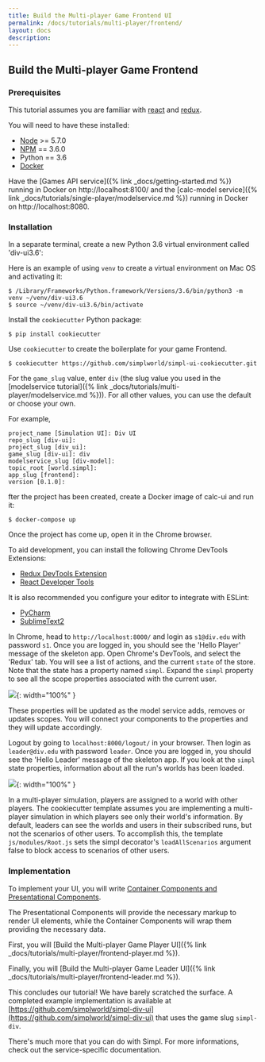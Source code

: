 ```yaml
---
title: Build the Multi-player Game Frontend UI
permalink: /docs/tutorials/multi-player/frontend/
layout: docs
description:
---
```


## Build the Multi-player Game Frontend

### Prerequisites

This tutorial assumes you are familiar with [react](https://reactjs.org) and [redux](https://github.com/reduxjs/react-redux).

You will need to have these installed:

* [Node](https://nodejs.org) >= 5.7.0
* [NPM](https://nodejs.org) == 3.6.0
* Python == 3.6
* [Docker](https://www.docker.com)

Have the [Games API service]({% link _docs/getting-started.md %}) running in Docker on http://localhost:8100/ and
the [calc-model service]({% link _docs/tutorials/single-player/modelservice.md %}) running in Docker on http://localhost:8080.

### Installation

In a separate terminal, create a new Python 3.6 virtual environment called 'div-ui3.6':

Here is an example of using `venv` to create a virtual environment on Mac OS and activating it:
```shell
$ /Library/Frameworks/Python.framework/Versions/3.6/bin/python3 -m venv ~/venv/div-ui3.6
$ source ~/venv/div-ui3.6/bin/activate
```

Install the `cookiecutter` Python package:

```shell
$ pip install cookiecutter
```

Use `cookiecutter` to create the boilerplate for your game Frontend.

```shell
$ cookiecutter https://github.com/simplworld/simpl-ui-cookiecutter.git
```

For the `game_slug` value, enter `div` (the slug value you used in the [modelservice tutorial]({% link _docs/tutorials/multi-player/modelservice.md %})). 
For all other values, you can use the default or choose your own.

For example,

```shell
project_name [Simulation UI]: Div UI	
repo_slug [div-ui]: 
project_slug [div_ui]: 
game_slug [div-ui]: div
modelservice_slug [div-model]:      
topic_root [world.simpl]: 
app_slug [frontend]: 
version [0.1.0]: 
```

fter the project has been created, create a Docker image of calc-ui and run it:

```shell
$ docker-compose up
```

Once the project has come up, open it in the Chrome browser.

To aid development, you can install the following Chrome DevTools Extensions:

* [Redux DevTools Extension](https://chrome.google.com/webstore/detail/redux-devtools/lmhkpmbekcpmknklioeibfkpmmfibljd)
* [React Developer Tools](https://chrome.google.com/webstore/detail/react-developer-tools/fmkadmapgofadopljbjfkapdkoienihi?hl=en)

It is also recommended you configure your editor to integrate with ESLint:

* [PyCharm](https://www.jetbrains.com/help/pycharm/2016.1/eslint.html)
* [SublimeText2](https://github.com/roadhump/SublimeLinter-eslint)

In Chrome, head to `http://localhost:8000/` and login as `s1@div.edu` with password `s1`.
Once you are logged in, you should see the 'Hello Player' message of the skeleton app.
Open Chrome's DevTools, and select the 'Redux' tab. You will see a list of actions, and the
current `state` of the store. Note that the state has a property named `simpl`. Expand the `simpl` property
to see all the scope properties associated with the current user.

![](/assets/img/tutorials/multi-player/Hello_Simpl_Player.png){: width="100%" }

These properties will be updated as the model service adds, removes or updates scopes.
You will connect your components to the properties and they will update accordingly.

Logout by going to `localhost:8000/logout/` in your browser. Then login as `leader@div.edu` with password `leader`.
Once you are logged in, you should see the 'Hello Leader' message of the skeleton app. If you look at the `simpl`
state properties, information about all the run's worlds has been loaded.

![](/assets/img/tutorials/multi-player/Hello_Simpl_Leader.png){: width="100%" }

In a multi-player simulation, players are assigned to a world with other players.
The cookiecutter template assumes you are implementing a multi-player simulation in which players
see only their world's information. By default, leaders can see the worlds and users in their subscribed runs,
but not the scenarios of other users. To accomplish this, the template `js/modules/Root.js` sets the simpl decorator's 
`loadAllScenarios` argument false to block access to scenarios of other users.

### Implementation

To implement your UI, you will write [Container Components and Presentational Components](https://medium.com/@dan_abramov/smart-and-dumb-components-7ca2f9a7c7d0).

The Presentational Components will provide the necessary markup to render UI elements, while the Container Components will wrap them providing the necessary data.

First, you will [Build the Multi-player Game Player UI]({% link _docs/tutorials/multi-player/frontend-player.md %}).

Finally, you will [Build the Multi-player Game Leader UI]({% link _docs/tutorials/multi-player/frontend-leader.md %}).

This concludes our tutorial! We have barely scratched the surface. A completed example implementation is available at 
[https://github.com/simplworld/simpl-div-ui](https://github.com/simplworld/simpl-div-ui)
that uses the game slug `simpl-div`.

There's much more that you can do with Simpl. For more informations, check out the service-specific documentation.
